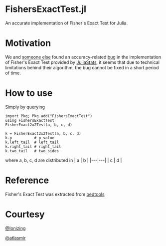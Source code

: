 # FishersExactTest.jl
An accurate implementation of Fisher's Exact Test for Julia.

# Motivation
We and [someone else](https://blog.goo.ne.jp/r-de-r/e/f206d5a1bfb6ed1f60d9bd47c0865299) found an accuracy-related [bug](https://github.com/JuliaStats/HypothesisTests.jl/issues/148) in the implementation of Fisher's Exact Test provided by [JuliaStats](https://github.com/JuliaStats/HypothesisTests.jl), it seems that due to technical limitations behind their algorithm, the bug cannot be fixed in a short period of time.

# How to use
Simply by querying
```
import Pkg; Pkg.add("FishersExactTest")
using FishersExactTest
FisherExact2x2Test(a, b, c, d)

k = FisherExact2x2Test(a, b, c, d)
k.p          # p_value
k.left_tail  # left_tail
k.right_tail # right_tail
k.two_tail   # two_sides
```
where a, b, c, d are distributed in
| a  |  b |
|---|---|
|  c |  d |

# Reference
Fisher's Exact Test was extracted from [bedtools](https://github.com/arq5x/bedtools2/tree/89b94dce487097e60bbd6d77c2515085c6e80431/src/fisher)

# Courtesy
[@Ionizing](https://github.com/Ionizing)

[@atlasmir](https://github.com/atlasmir)
